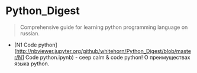 # Python_Digest

> Comprehensive guide for learning python programming language on russian.

+ [N1 Code python](http://nbviewer.jupyter.org/github/whitehorn/Python_Digest/blob/master/N1 Code python.ipynb) - ceep calm & code python! О преимуществах языка python.
